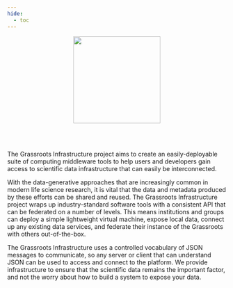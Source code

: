 ```yaml
---
hide:
  - toc
---
```


<!--- ![image info](/assets/grassroots-genomics-hero.jpg){align=right }  --->

<div align="center">
    <img src="/prod/documentation/assets/grassroots-genomics-hero.jpg" width="200px"/>
</div>


<br/><br/>

The Grassroots Infrastructure project aims to create an easily-deployable suite of computing middleware tools to help users and developers gain access to scientific data infrastructure that can easily be interconnected.

With the data-generative approaches that are increasingly common in modern life science research, it is vital that the data and metadata produced by these efforts can be shared and reused. The Grassroots Infrastructure project wraps up industry-standard software tools with a consistent API that can be federated on a number of levels. This means institutions and groups can deploy a simple lightweight virtual machine, expose local data, connect up any existing data services, and federate their instance of the Grassroots with others out-of-the-box.

The Grassroots Infrastructure uses a controlled vocabulary of JSON messages to communicate, so any server or client that can understand JSON can be used to access and connect to the platform. We provide infrastructure to ensure that the scientific data remains the important factor, and not the worry about how to build a system to expose your data.
